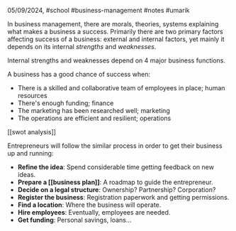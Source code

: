 05/09/2024, #school #business-management #notes #umarik 

In business management, there are morals, theories, systems explaining what makes a business a success. Primarily there are two primary factors affecting success of a business: external and internal factors, yet mainly it depends on its internal *strengths* and *weaknesses*. 

Internal strengths and weaknesses depend on 4 major business functions. 

A business has a good chance of success when:
- There is a skilled and collaborative team of employees in place; human resources
- There's enough funding; finance
- The marketing has been researched well; marketing
- The operations are efficient and resilient; operations

[[swot analysis]]

Entrepreneurs will follow the similar process in order to get their business up and running:
- **Refine the idea**: Spend considerable time getting feedback on new ideas.
- **Prepare a [[business plan]]**: A roadmap to guide the entrepreneur.
- **Decide on a legal structure**: Ownership? Partnership? Corporation?
- **Register the business**: Registration paperwork and getting permissions.
- **Find a location**: Where the business will operate.
- **Hire employees**: Eventually, employees are needed.
- **Get funding**: Personal savings, loans...
